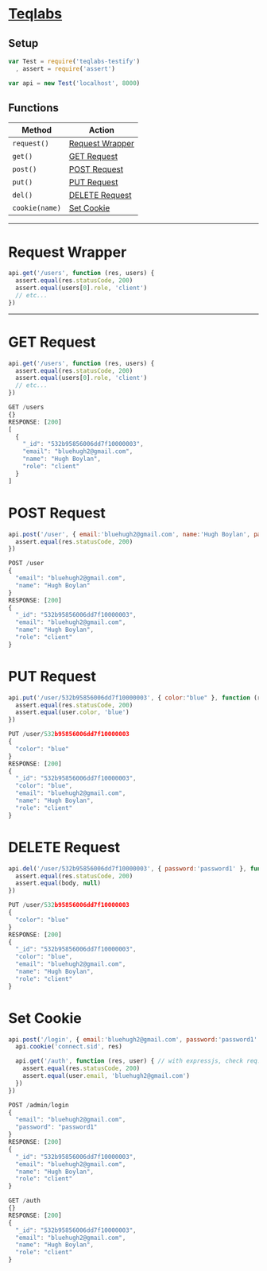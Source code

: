 # [Teqlabs](http://teqlabs.com)

## Setup
```javascript
var Test = require('teqlabs-testify')
  , assert = require('assert')

var api = new Test('localhost', 8000)
```

## Functions

 Method        | Action
-------------  | -----------------------------------------------------------------------------------------------------------
`request()`    | [Request Wrapper](#request-wrapper)
`get()`        | [GET Request](#get-request)
`post()`       | [POST Request](https://bitbucket.org/hboylan/nomadicfitness-api#markdown-header-post-request)
`put()`        | [PUT Request](https://bitbucket.org/hboylan/nomadicfitness-api#markdown-header-put-request)
`del()`        | [DELETE Request](https://bitbucket.org/hboylan/nomadicfitness-api#markdown-header-delete-request)
`cookie(name)` | [Set Cookie](https://bitbucket.org/hboylan/nomadicfitness-api#markdown-header-set-cookie)

- - -

# Request Wrapper
```javascript
api.get('/users', function (res, users) {
  assert.equal(res.statusCode, 200)
  assert.equal(users[0].role, 'client')
  // etc...
})
```

- - -

# GET Request
```javascript
api.get('/users', function (res, users) {
  assert.equal(res.statusCode, 200)
  assert.equal(users[0].role, 'client')
  // etc...
})
```
```javascript
GET /users
{}
RESPONSE: [200]
[
  {
    "_id": "532b95856006dd7f10000003",
    "email": "bluehugh2@gmail.com",
    "name": "Hugh Boylan",
    "role": "client"
  }
]
```

# POST Request
```javascript
api.post('/user', { email:'bluehugh2@gmail.com', name:'Hugh Boylan', password:'password1' }, function (res, user) {
  assert.equal(res.statusCode, 200)
})
```
```javascript
POST /user
{
  "email": "bluehugh2@gmail.com",
  "name": "Hugh Boylan"
}
RESPONSE: [200]
{
  "_id": "532b95856006dd7f10000003",
  "email": "bluehugh2@gmail.com",
  "name": "Hugh Boylan",
  "role": "client"
}
```


# PUT Request
```javascript
api.put('/user/532b95856006dd7f10000003', { color:"blue" }, function (res, user) {
  assert.equal(res.statusCode, 200)
  assert.equal(user.color, 'blue')
})
```
```javascript
PUT /user/532b95856006dd7f10000003
{
  "color": "blue"
}
RESPONSE: [200]
{
  "_id": "532b95856006dd7f10000003",
  "color": "blue",
  "email": "bluehugh2@gmail.com",
  "name": "Hugh Boylan",
  "role": "client"
}
```



# DELETE Request
```javascript
api.del('/user/532b95856006dd7f10000003', { password:'password1' }, function (res, body) {
  assert.equal(res.statusCode, 200)
  assert.equal(body, null)
})
```
```javascript
PUT /user/532b95856006dd7f10000003
{
  "color": "blue"
}
RESPONSE: [200]
{
  "_id": "532b95856006dd7f10000003",
  "color": "blue",
  "email": "bluehugh2@gmail.com",
  "name": "Hugh Boylan",
  "role": "client"
}
```

# Set Cookie
```javascript
api.post('/login', { email:'bluehugh2@gmail.com', password:'password1' }, function (res, user) {
  api.cookie('connect.sid', res)

  api.get('/auth', function (res, user) { // with expressjs, check req.session is valid
    assert.equal(res.statusCode, 200)
    assert.equal(user.email, 'bluehugh2@gmail.com')
  })
})
```
```javascript
POST /admin/login
{
  "email": "bluehugh2@gmail.com",
  "password": "password1"
}
RESPONSE: [200]
{
  "_id": "532b95856006dd7f10000003",
  "email": "bluehugh2@gmail.com",
  "name": "Hugh Boylan",
  "role": "client"
}

GET /auth
{}
RESPONSE: [200]
{
  "_id": "532b95856006dd7f10000003",
  "email": "bluehugh2@gmail.com",
  "name": "Hugh Boylan",
  "role": "client"
}
```
